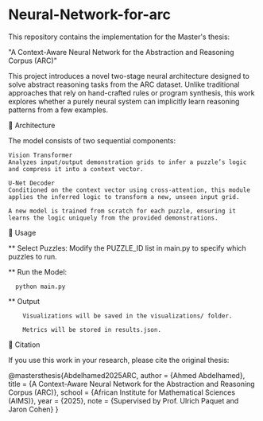 # Neural-Network-for-arc

This repository contains the implementation for the Master's thesis:

"A Context-Aware Neural Network for the Abstraction and Reasoning Corpus (ARC)"

This project introduces a novel two-stage neural architecture designed to solve abstract reasoning tasks from the ARC dataset. Unlike traditional approaches that rely on hand-crafted rules or program synthesis, this work explores whether a purely neural system can implicitly learn reasoning patterns from a few examples.

🧠 Architecture

The model consists of two sequential components:

    Vision Transformer
    Analyzes input/output demonstration grids to infer a puzzle’s logic and compress it into a context vector.

    U-Net Decoder
    Conditioned on the context vector using cross-attention, this module applies the inferred logic to transform a new, unseen input grid.

    A new model is trained from scratch for each puzzle, ensuring it learns the logic uniquely from the provided demonstrations.

🚀 Usage

**    Select Puzzles:
      Modify the PUZZLE_ID list in main.py to specify which puzzles to run.

**    Run the Model:

      python main.py

**    Output

        Visualizations will be saved in the visualizations/ folder.

        Metrics will be stored in results.json.

📖 Citation

If you use this work in your research, please cite the original thesis:

@mastersthesis{Abdelhamed2025ARC,
  author  = {Ahmed Abdelhamed},
  title   = {A Context-Aware Neural Network for the Abstraction and Reasoning Corpus (ARC)},
  school  = {African Institute for Mathematical Sciences (AIMS)},
  year    = {2025},
  note    = {Supervised by Prof. Ulrich Paquet and Jaron Cohen}
}
